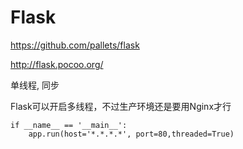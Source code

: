 # Flask

https://github.com/pallets/flask

http://flask.pocoo.org/

单线程, 同步


Flask可以开启多线程，不过生产环境还是要用Nginx才行
```
if __name__ == '__main__':
    app.run(host='*.*.*.*', port=80,threaded=True)
```
